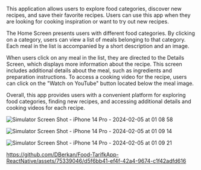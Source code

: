 This application allows users to explore food categories, discover new recipes, and save their favorite recipes. Users can use this app when they are looking for cooking inspiration or want to try out new recipes.

The Home Screen presents users with different food categories. By clicking on a category, users can view a list of meals belonging to that category. Each meal in the list is accompanied by a short description and an image.

When users click on any meal in the list, they are directed to the Details Screen, which displays more information about the recipe. This screen includes additional details about the meal, such as ingredients and preparation instructions. To access a cooking video for the recipe, users can click on the "Watch on YouTube" button located below the meal image.

Overall, this app provides users with a convenient platform for exploring food categories, finding new recipes, and accessing additional details and cooking videos for each recipe.



![Simulator Screen Shot - iPhone 14 Pro - 2024-02-05 at 01 08 58](https://github.com/DBerkan/Food-TarifkApp-ReactNative/assets/75339046/0fb96ffe-421d-49f2-a456-e6d7fa029002)

![Simulator Screen Shot - iPhone 14 Pro - 2024-02-05 at 01 09 14](https://github.com/DBerkan/Food-TarifkApp-ReactNative/assets/75339046/50944426-5dc1-406b-8421-45704f2e26c5)

![Simulator Screen Shot - iPhone 14 Pro - 2024-02-05 at 01 09 21](https://github.com/DBerkan/Food-TarifkApp-ReactNative/assets/75339046/b05d239f-6e7d-4ee6-9bb6-c2d0cb543256)

https://github.com/DBerkan/Food-TarifkApp-ReactNative/assets/75339046/d5f6bb41-ef4f-42a4-9674-c1f42adfd616

